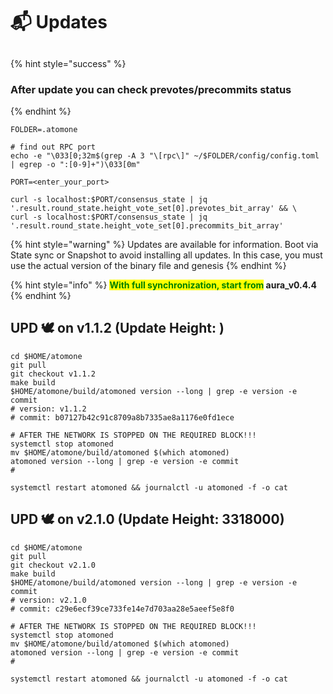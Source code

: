 # 📬 Updates

##

{% hint style="success" %}
### After update you can check prevotes/precommits status
{% endhint %}

```shell
FOLDER=.atomone

# find out RPC port
echo -e "\033[0;32m$(grep -A 3 "\[rpc\]" ~/$FOLDER/config/config.toml | egrep -o ":[0-9]+")\033[0m"

PORT=<enter_your_port>

curl -s localhost:$PORT/consensus_state | jq '.result.round_state.height_vote_set[0].prevotes_bit_array' && \
curl -s localhost:$PORT/consensus_state | jq '.result.round_state.height_vote_set[0].precommits_bit_array'
```

{% hint style="warning" %}
Updates are available for information. Boot via State sync or Snapshot to avoid installing all updates. In this case, you must use the actual version of the binary file and genesis
{% endhint %}

{% hint style="info" %}
<mark style="color:green;">**With full synchronization, start from**</mark>**&#x20;aura\_v0.4.4**
{% endhint %}

## UPD 🕊 on  v1.1.2 (Update Height: )

```shell
cd $HOME/atomone
git pull
git checkout v1.1.2
make build
$HOME/atomone/build/atomoned version --long | grep -e version -e commit
# version: v1.1.2
# commit: b07127b42c91c8709a8b7335ae8a1176e0fd1ece

# AFTER THE NETWORK IS STOPPED ON THE REQUIRED BLOCK!!!
systemctl stop atomoned
mv $HOME/atomone/build/atomoned $(which atomoned)
atomoned version --long | grep -e version -e commit
#

systemctl restart atomoned && journalctl -u atomoned -f -o cat
```

## UPD 🕊 on  v2.1.0 (Update Height: 3318000)

```shell
cd $HOME/atomone
git pull
git checkout v2.1.0
make build
$HOME/atomone/build/atomoned version --long | grep -e version -e commit
# version: v2.1.0
# commit: c29e6ecf39ce733fe14e7d703aa28e5aeef5e8f0

# AFTER THE NETWORK IS STOPPED ON THE REQUIRED BLOCK!!!
systemctl stop atomoned
mv $HOME/atomone/build/atomoned $(which atomoned)
atomoned version --long | grep -e version -e commit
#

systemctl restart atomoned && journalctl -u atomoned -f -o cat
```
